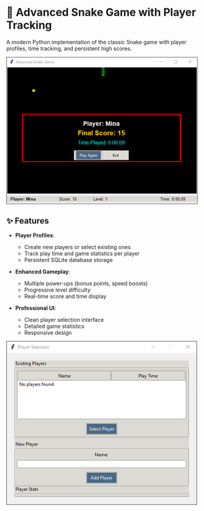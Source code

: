 # 🐍 Advanced Snake Game with Player Tracking

A modern Python implementation of the classic Snake game with player profiles, time tracking, and persistent high scores.

![Game Screenshot](screenshots/gameplay.png)

## ✨ Features

- **Player Profiles**:
  - Create new players or select existing ones
  - Track play time and game statistics per player
  - Persistent SQLite database storage

- **Enhanced Gameplay**:
  - Multiple power-ups (bonus points, speed boosts)
  - Progressive level difficulty
  - Real-time score and time display

- **Professional UI**:
  - Clean player selection interface
  - Detailed game statistics
  - Responsive design

![Player Selection](screenshots/player_select.png)
